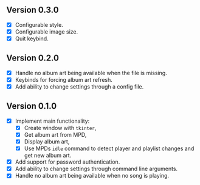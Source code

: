 ## Version 0.3.0

- [x] Configurable style.
- [x] Configurable image size.
- [x] Quit keybind.

## Version 0.2.0

- [x] Handle no album art being available when the file is missing.
- [x] Keybinds for forcing album art refresh.
- [x] Add ability to change settings through a config file.

## Version 0.1.0

- [x] Implement main functionality:
	- [x] Create window with `tkinter`,
	- [x] Get album art from MPD,
	- [x] Display album art,
	- [x] Use MPDs `idle` command to detect player and playlist changes and get new album art.
- [x] Add support for password authentication.
- [x] Add ability to change settings through command line arguments.
- [x] Handle no album art being available when no song is playing.
